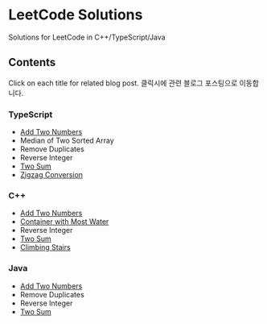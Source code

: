 # LeetCode Solutions
Solutions for LeetCode in C++/TypeScript/Java

## Contents

Click on each title for related blog post. 
클릭시에 관련 블로그 포스팅으로 이동합니다.

### TypeScript

- [Add Two Numbers](https://shanabunny.com/?p=565) 
- Median of Two Sorted Array
- Remove Duplicates
- Reverse Integer
- [Two Sum](https://shanabunny.com/?p=551)
- [Zigzag Conversion](https://shanabunny.com/?p=639)

### C++

- [Add Two Numbers](https://shanabunny.com/?p=565) 
- [Container with Most Water](https://shanabunny.com/?p=679)
- Reverse Integer
- [Two Sum](https://shanabunny.com/?p=551)
- [Climbing Stairs](https://shanabunny.com/?p=739)

### Java

- [Add Two Numbers](https://shanabunny.com/?p=565) 
- Remove Duplicates
- Reverse Integer
- [Two Sum](https://shanabunny.com/?p=551)
